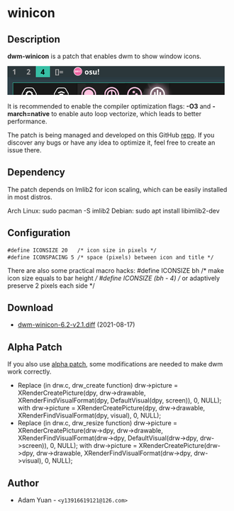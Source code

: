 winicon
========

Description
-----------
**dwm-winicon** is a patch that enables dwm to show window icons.

![screenshots](screenshots.png)

It is recommended to enable the compiler optimization flags: **-O3** and **-march=native** to enable auto loop vectorize, which leads to better performance.

The patch is being managed and developed on this GitHub [repo](https://github.com/AdamYuan/dwm-winicon). If you discover any bugs or have any idea to optimize it, feel free to create an issue there.

Dependency
----------
The patch depends on Imlib2 for icon scaling, which can be easily installed in most distros.

Arch Linux:
	sudo pacman -S imlib2
Debian:
	sudo apt install libimlib2-dev

Configuration
-------------
	#define ICONSIZE 20   /* icon size in pixels */
	#define ICONSPACING 5 /* space (pixels) between icon and title */

There are also some practical macro hacks:
	#define ICONSIZE bh       /* make icon size equals to bar height */
	#define ICONSIZE (bh - 4) /* or adaptively preserve 2 pixels each side */

Download
--------
* [dwm-winicon-6.2-v2.1.diff](dwm-winicon-6.2-v2.1.diff) (2021-08-17)

Alpha Patch
-----------
If you also use [alpha patch](https://dwm.suckless.org/patches/alpha/), some modifications are needed to make dwm work correctly.
* Replace (in drw.c, drw_create function)
	drw->picture = XRenderCreatePicture(dpy, drw->drawable, XRenderFindVisualFormat(dpy, DefaultVisual(dpy, screen)), 0, NULL);
with 
	drw->picture = XRenderCreatePicture(dpy, drw->drawable, XRenderFindVisualFormat(dpy, visual), 0, NULL);
* Replace (in drw.c, drw_resize function)
	drw->picture = XRenderCreatePicture(drw->dpy, drw->drawable, XRenderFindVisualFormat(drw->dpy, DefaultVisual(drw->dpy, drw->screen)), 0, NULL);
with 
	drw->picture = XRenderCreatePicture(drw->dpy, drw->drawable, XRenderFindVisualFormat(drw->dpy, drw->visual), 0, NULL);

Author
------
* Adam Yuan - `<y13916619121@126.com>`
